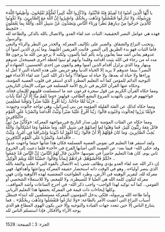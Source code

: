 ------------------------------------------------------------------------

«يا أَيُّهَا الَّذِينَ آمَنُوا إِذا لَقِيتُمْ فِئَةً فَاثْبُتُوا، وَاذْكُرُوا اللَّهَ كَثِيراً لَعَلَّكُمْ
تُفْلِحُونَ، وَأَطِيعُوا اللَّهَ وَرَسُولَهُ، وَلا تَنازَعُوا فَتَفْشَلُوا وَتَذْهَبَ رِيحُكُمْ، وَاصْبِرُوا إِنَّ
اللَّهَ مَعَ الصَّابِرِينَ. وَلا تَكُونُوا كَالَّذِينَ خَرَجُوا مِنْ دِيارِهِمْ بَطَراً وَرِئاءَ النَّاسِ
وَيَصُدُّونَ عَنْ سَبِيلِ اللَّهِ، وَاللَّهُ بِما يَعْمَلُونَ مُحِيطٌ» ..  
فهذه هي عوامل النصر الحقيقية: الثبات عند لقاء العدو. والاتصال بالله
بالذكر. والطاعة لله والرسول.  
وتجنب النزاع والشقاق. والصبر على تكاليف المعركة. والحذر من البطر والرئاء
والبغي..  
فأما الثبات فهو بدء الطريق إلى النصر. فأثبت الفريقين أغلبهما. وما يُدري
الذين آمنوا أن عدوهم يعاني أشد مما يعانون وأنه يألم كما يألمون، ولكنه لا
يرجو من الله ما يرجون فلا مدد له من رجاء في الله يثبت أقدامه وقلبه!
وأنهم لو ثبتوا لحظة أخرى فسينخذل عدوهم وينهار وما الذي يزلزل أقدام الذين
آمنوا وهم واثقون من إحدى الحسنيين: الشهادة أو النصر؟ بينما عدوهم لا يريد
إلا الحياة الدنيا وهو حريص على هذه الحياة التي لا أمل له وراءها ولا حياة
له بعدها، ولا حياة له سواها؟! وأما ذكر الله كثيراً عند لقاء الأعداء فهو
التوجيه الدائم للمؤمن كما أنه التعليم المطرد الذي استقر في قلوب العصبة
المؤمنة، وحكاه عنها القرآن الكريم في تاريخ الأمة المسلمة في موكب الإيمان
التاريخي.  
ومما حكاه القرآن الكريم من قول سحرة فرعون عند ما استسلمت قلوبهم للإيمان
فجأة، فواجههم فرعون بالتهديد المروع البشع الطاغي، قولهم: «وَما تَنْقِمُ مِنَّا
إِلَّا أَنْ آمَنَّا بِآياتِ رَبِّنا لَمَّا جاءَتْنا. رَبَّنا أَفْرِغْ عَلَيْنا صَبْراً وَتَوَفَّنا مُسْلِمِينَ»
..  
ومما حكاه كذلك عن الفئة القليلة المؤمنة من بني إسرائيل، وهي تواجه جالوت
وجنوده: «وَلَمَّا بَرَزُوا لِجالُوتَ وَجُنُودِهِ قالُوا: رَبَّنا أَفْرِغْ عَلَيْنا صَبْراً وَثَبِّتْ
أَقْدامَنا وَانْصُرْنا عَلَى الْقَوْمِ الْكافِرِينَ» ..  
ومما حكاه عن الفئات المؤمنة على مدار التاريخ في مواجهة المعركة: «وَكَأَيِّنْ
مِنْ نَبِيٍّ قاتَلَ مَعَهُ رِبِّيُّونَ كَثِيرٌ، فَما وَهَنُوا لِما أَصابَهُمْ فِي سَبِيلِ اللَّهِ، وَما ضَعُفُوا
وَمَا اسْتَكانُوا، وَاللَّهُ يُحِبُّ الصَّابِرِينَ. وَما كانَ قَوْلَهُمْ إِلَّا أَنْ قالُوا: رَبَّنَا اغْفِرْ
لَنا ذُنُوبَنا وَإِسْرافَنا فِي أَمْرِنا، وَثَبِّتْ أَقْدامَنا، وَانْصُرْنا عَلَى الْقَوْمِ الْكافِرِينَ»
..  
ولقد استقر هذا التعليم في نفوس العصبة المسلمة فكان هذا شأنها حيثما واجهت
عدواً. وقد حكى الله- فيما بعد- عن العصبة التي أصابها القرح في «أحد» فلما
دعيت إلى الخروج ثاني يوم، كان هذا التعليم حاضراً في نفوسها: «الَّذِينَ قالَ
لَهُمُ النَّاسُ: إِنَّ النَّاسَ قَدْ جَمَعُوا لَكُمْ فَاخْشَوْهُمْ، فَزادَهُمْ إِيماناً وَقالُوا: حَسْبُنَا
اللَّهُ وَنِعْمَ الْوَكِيلُ» ..  
إن ذكر الله عند لقاء العدو يؤدي وظائف شتى: إنه الاتصال بالقوة التي لا
تغلب والثقة بالله الذي ينصر أولياءه.. وهو في الوقت ذاته استحضار حقيقة
المعركة وبواعثها وأهدافها، فهي معركة لله، لتقرير ألوهيته في الأرض، وطرد
الطواغيت المغتصبة لهذه الألوهية وإذن فهي معركة لتكون كلمة الله هي العليا
لا للسيطرة، ولا للمغنم، ولا للاستعلاء الشخصي أو القومي.. كما أنه توكيد
لهذا الواجب- واجب ذكر الله- في أحرج الساعات وأشد المواقف.. وكلها إيحاءات
ذات قيمة في المعركة يحققها هذا التعليم الرباني.  
وأما طاعة الله ورسوله، فلكي يدخل المؤمنون المعركة مستسلمين لله ابتداء
فتبطل أسباب النزاع التي أعقبت الأمر بالطاعة: «وَلا تَنازَعُوا فَتَفْشَلُوا وَتَذْهَبَ
رِيحُكُمْ» .. فما يتنازع الناس إلا حين تتعدد جهات القيادة والتوجيه وإلا حين
يكون الهوى المطاع هو الذي يوجه الآراء والأفكار. فإذا استسلم الناس لله

------------------------------------------------------------------------

الجزء: 3 ¦ الصفحة: 1528
